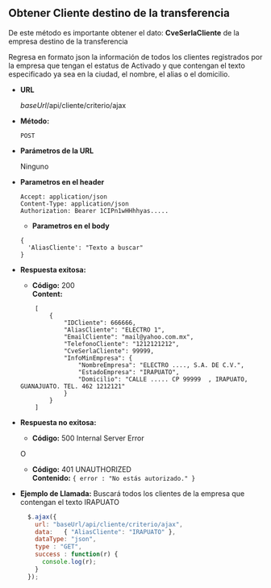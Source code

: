 **Obtener Cliente destino de la transferencia**
----
  De este método es importante obtener el dato: **CveSerlaCliente** de la empresa destino de la transferencia
  
  Regresa en formato json la información de todos los clientes registrados por la empresa que tengan el estatus de Activado y que contengan el texto especificado ya sea en la ciudad, el nombre, el alias o el domicilio.

* **URL**

  *baseUrl*/api/cliente/criterio/ajax

* **Método:**

  `POST`
  
*  **Parámetros de la URL**

   Ninguno
 
* **Parametros en el header**

  ````
  Accept: application/json
  Content-Type: application/json
  Authorization: Bearer 1CIPn1wHHhhyas.....
  ````
  * **Parametros en el body**

  ````
  { 
    'AliasCliente': "Texto a buscar"
  }
  ````
  
* **Respuesta exitosa:**

  * **Código:** 200 <br />
    **Content:** 
  ````Array 
      [
          {
              "IDCliente": 666666,
              "AliasCliente": "ELECTRO 1",
              "EmailCliente": "mail@yahoo.com.mx",
              "TelefonoCliente": "1212121212",
              "CveSerlaCliente": 99999,
              "InfoMinEmpresa": {
                  "NombreEmpresa": "ELECTRO ...., S.A. DE C.V.",
                  "EstadoEmpresa": "IRAPUATO",
                  "Domicilio": "CALLE ..... CP 99999  , IRAPUATO, GUANAJUATO. TEL. 462 1212121"
              }
          }
      ]
  ````
 
* **Respuesta no exitosa:**

  * **Código:** 500 Internal Server Error <br />

  O

  * **Código:** 401 UNAUTHORIZED <br />
    **Contenido:** `{ error : "No estás autorizado." }`

* **Ejemplo de Llamada:**
Buscará todos los clientes de la empresa que contengan el texto IRAPUATO

  ```javascript
    $.ajax({
      url: "baseUrl/api/cliente/criterio/ajax",
      data:   { "AliasCliente": "IRAPUATO" },
      dataType: "json",
      type : "GET",
      success : function(r) {
        console.log(r);
      }
    });
  ```
